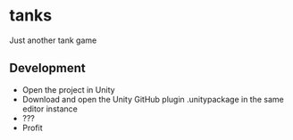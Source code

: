# tanks
Just another tank game

## Development
* Open the project in Unity
* Download and open the Unity GitHub plugin .unitypackage in the same editor instance
* ???
* Profit
